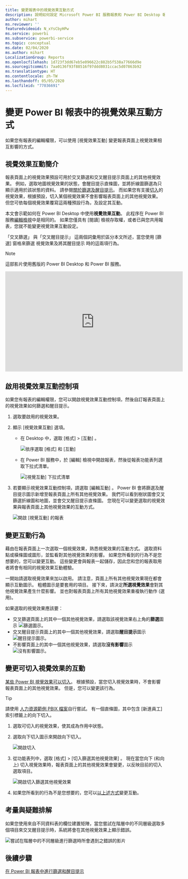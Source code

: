 ```yaml
---
title: 變更報表中的視覺效果互動方式
description: 說明如何設定 Microsoft Power BI 服務報表和 Power BI Desktop 報表中的視覺效果互動。
author: mihart
ms.reviewer: ''
featuredvideoid: N_xYsCbyHPw
ms.service: powerbi
ms.subservice: powerbi-service
ms.topic: conceptual
ms.date: 02/04/2020
ms.author: mihart
LocalizationGroup: Reports
ms.openlocfilehash: 1d723f3dd67eb5e096622c882b5f538a77666d9e
ms.sourcegitcommit: 7aa0136f93f88516f97ddd8031ccac5d07863b92
ms.translationtype: HT
ms.contentlocale: zh-TW
ms.lasthandoff: 05/05/2020
ms.locfileid: "77036691"
---
```

# <a name="change-how-visuals-interact-in-a-power-bi-report"></a>變更 Power BI 報表中的視覺效果互動方式
如果您有報表的編輯權限，可以使用 [視覺效果互動]  變更報表頁面上視覺效果相互影響的方式。 

## <a name="introduction-to-visual-interactions"></a>視覺效果互動簡介
報表頁面上的視覺效果預設可用於交叉篩選和交叉醒目提示頁面上的其他視覺效果。
例如，選取地圖視覺效果的狀態，會醒目提示直條圖，並將折線圖篩選為只顯示適用於該狀態的資料。
請參閱[關於篩選及醒目提示](power-bi-reports-filters-and-highlighting.md)。 而如果您有支援[切入](consumer/end-user-drill.md)的視覺效果，根據預設，切入某個視覺效果不會影響報表頁面上的其他視覺效果。 但您可依每個視覺效果覆寫這兩種預設行為，及設定其互動。

本文會示範如何在 Power BI Desktop 中使用**視覺效果互動**。 此程序在 Power BI 服務[編輯檢視](service-interact-with-a-report-in-editing-view.md)中是相同的。 如果您僅具有 [閱讀] 檢視存取權，或者已與您共用報表，您就不能變更視覺效果互動設定。

「交叉篩選」  與「交叉醒目提示」  這兩個詞彙用於區分本文所述，當您使用 [篩選]  窗格來篩選  視覺效果及將其醒目提示  時的這兩項行為。  

> [!NOTE]
> 這部影片使用舊版的 Power BI Desktop 和 Power BI 服務。 
>
>

<iframe width="560" height="315" src="https://www.youtube.com/embed/N_xYsCbyHPw?list=PL1N57mwBHtN0JFoKSR0n-tBkUJHeMP2cP" frameborder="0" allowfullscreen></iframe>


## <a name="enable-the-visual-interaction-controls"></a>啟用視覺效果互動控制項
如果您有報表的編輯權限，您可以開啟視覺效果互動控制項，然後自訂報表頁面上的視覺效果如何篩選和醒目提示。 

1. 選取要啟用的視覺效果。  
2. 顯示 [視覺效果互動]  選項。
    

    - 在 Desktop 中，選取 [格式] > [互動]  。

        ![依序選取 [格式] 和 [互動]](media/service-reports-visual-interactions/power-bi-interaction.png)

    - 在 Power BI 服務中，於 [編輯] 檢視中開啟報表，然後從報表功能表列選取下拉式清單。

        ![[視覺互動] 下拉式清單](media/service-reports-visual-interactions/power-bi-service.png)

3. 若要顯示視覺效果互動控制項，請選取 [編輯互動]  。 Power BI 會將篩選及醒目提示圖示新增至報表頁面上所有其他視覺效果。 我們可以看到樹狀圖會交叉篩選折線圖和地圖，並會交叉醒目提示直條圖。 您現在可以變更選取的視覺效果與報表頁面上其他視覺效果的互動方式。
   
    ![開啟 [視覺互動] 的報表](media/service-reports-visual-interactions/power-bi-turn-on.png)


## <a name="change-the-interaction-behavior"></a>變更互動行為
藉由在報表頁面上一次選取一個視覺效果，熟悉視覺效果的互動方式。  選取資料點或橫條圖或圖形，並監看對其他視覺效果的影響。 如果您所看到的行為不是您想要的，您可以變更互動。 這些變更會與報表一起儲存，因此您和您的報表取用者將會有相同的視覺效果互動體驗。


一開始請選取視覺效果來加以啟用。  請注意，頁面上所有其他視覺效果現在都會顯示互動圖示。 粗體圖示是要套用的項目。 接下來，請決定**所選視覺效果**會對其他視覺效果產生什麼影響。  並也對報表頁面上所有其他視覺效果重複執行動作 (選用)。

如果選取的視覺效果應該要：
   
   * 交叉篩選頁面上的其中一個其他視覺效果，請選取該視覺效果右上角的**篩選**圖示 ![篩選圖示](media/service-reports-visual-interactions/power-bi-filter-icon.png)。
   * 交叉醒目提示頁面上的其中一個其他視覺效果，請選取**醒目提示**圖示 ![醒目提示圖示](media/service-reports-visual-interactions/power-bi-highlight-icon.png)。
   * 不影響頁面上的其中一個其他視覺效果，請選取**沒有影響**圖示 ![沒有影響圖示](media/service-reports-visual-interactions/power-bi-no-impact.png)。

## <a name="change-the-interactions-of-drillable-visualizations"></a>變更可切入視覺效果的互動
[某些 Power BI 視覺效果可以切入](consumer/end-user-drill.md)。 根據預設，當您切入視覺效果時，不會影響報表頁面上的其他視覺效果。 但是，您可以變更該行為。 

> [!TIP]
> 請使用 [人力資源範例 PBIX 檔案](https://download.microsoft.com/download/6/9/5/69503155-05A5-483E-829A-F7B5F3DD5D27/Human%20Resources%20Sample%20PBIX.pbix)自行嘗試。 有一個直條圖，其中包含 [新進員工]  索引標籤上的向下切入。
>

1. 選取可切入的視覺效果，使其成為作用中狀態。 

2. 選取向下切入圖示來開啟向下切入。

    ![開啟切入](media/service-reports-visual-interactions/power-bi-drill-down.png)

2. 從功能表列中，選取 [格式]   > [切入篩選其他視覺效果]  。  現在當您向下 (和向上) 切入視覺效果時，報表頁面上的其他視覺效果會變更，以反映目前的切入選取項目。 

    ![開啟切入篩選其他視覺效果](media/service-reports-visual-interactions/power-bi-drill.png)

3. 如果您所看到的行為不是您想要的，您可以[以上述方式](#change-the-interaction-behavior)變更互動。

## <a name="considerations-and-troubleshooting"></a>考量與疑難排解
如果您使用來自不同資料表的欄位建置矩陣，當您嘗試在階層中的不同層級選取多個項目來交叉醒目提示時，系統將會在其他視覺效果上顯示錯誤。 

![嘗試在階層中的不同層級進行篩選時所會遇到之錯誤的影片](media/service-reports-visual-interactions/cross-highlight.gif)
    
## <a name="next-steps"></a>後續步驟
[在 Power BI 報表中進行篩選和醒目提示](power-bi-reports-filters-and-highlighting.md)